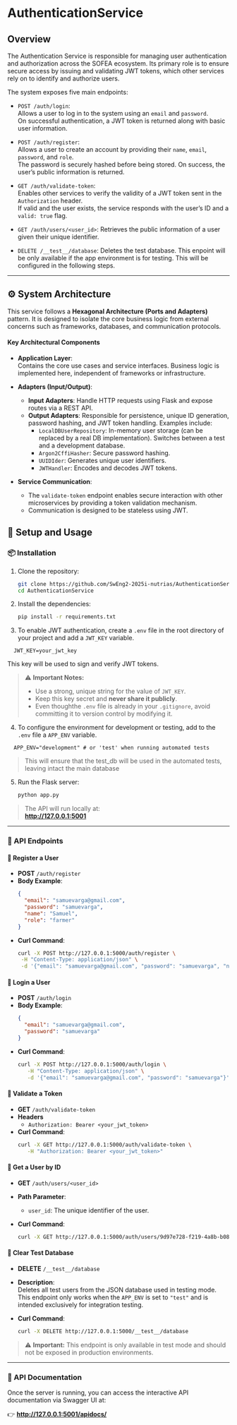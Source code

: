 # AuthenticationService

## Overview
The Authentication Service is responsible for managing user authentication and authorization across the SOFEA ecosystem. Its primary role is to ensure secure access by issuing and validating JWT tokens, which other services rely on to identify and authorize users.

The system exposes five main endpoints:
- `POST /auth/login`:  
  Allows a user to log in to the system using an `email` and `password`.  
  On successful authentication, a JWT token is returned along with basic user information.

- `POST /auth/register`:  
  Allows a user to create an account by providing their `name`, `email`, `password`, and `role`.  
  The password is securely hashed before being stored. On success, the user’s public information is returned.

- `GET /auth/validate-token`:  
  Enables other services to verify the validity of a JWT token sent in the `Authorization` header.  
  If valid and the user exists, the service responds with the user’s ID and a `valid: true` flag.

- `GET /auth/users/<user_id>`:
  Retrieves the public information of a user given their unique identifier.

- `DELETE /__test__/database`:
  Deletes the test database. This enpoint will be only available if the app environment is for testing. This will be configured in the following steps.

---
## ⚙️ System Architecture
This service follows a **Hexagonal Architecture (Ports and Adapters)** pattern. It is designed to isolate the core business logic from external concerns such as frameworks, databases, and communication protocols.

#### Key Architectural Components

- **Application Layer**:  
  Contains the core use cases and service interfaces. Business logic is implemented here, independent of frameworks or infrastructure.

- **Adapters (Input/Output)**:  
  - **Input Adapters**: Handle HTTP requests using Flask and expose routes via a REST API.
  - **Output Adapters**: Responsible for persistence, unique ID generation, password hashing, and JWT token handling. Examples include:
    - `LocalDBUserRepository`: In-memory user storage (can be replaced by a real DB implementation). Switches between a test and a development database.
    - `Argon2CffiHasher`: Secure password hashing.
    - `UUIDIder`: Generates unique user identifiers.
    - `JWTHandler`: Encodes and decodes JWT tokens.

- **Service Communication**:  
  - The `validate-token` endpoint enables secure interaction with other microservices by providing a token validation mechanism.
  - Communication is designed to be stateless using JWT.

## 🚀 Setup and Usage

### 📦 Installation

1. Clone the repository:
   ```bash
   git clone https://github.com/SwEng2-2025i-nutrias/AuthenticationService.git
   cd AuthenticationService
   ```

2. Install the dependencies:
   ```bash
   pip install -r requirements.txt
   ```

3. To enable JWT authentication, create a `.env` file in the root directory of your project and add a `JWT_KEY` variable.

  ``` env
    JWT_KEY=your_jwt_key

  ```

   This key will be used to sign and verify JWT tokens.

   > ⚠️ **Important Notes:**
   > - Use a strong, unique string for the value of `JWT_KEY`.
   > - Keep this key secret and **never share it publicly**.
   > - Even thoughthe `.env` file is already in your `.gitignore`, avoid committing it to version control by modifying it.

4. To configure the environment for development or testing, add to the `.env` file a `APP_ENV` variable.

  ``` env
    APP_ENV="development" # or 'test' when running automated tests
  ```

  > This will ensure that the test_db will be used in the automated tests, leaving intact the main database

5. Run the Flask server:
   ```bash
   python app.py
   ```

> The API will run locally at:  
**http://127.0.0.1:5001**

---

### 📮 API Endpoints

#### 🔹 Register a User

- **POST** `/auth/register`
- **Body Example**:
  ```json
  {
    "email": "samuevarga@gmail.com",
    "password": "samuevarga",
    "name": "Samuel",
    "role": "farmer"
  }
    ```
- **Curl Command**:
    ```bash
  curl -X POST http://127.0.0.1:5000/auth/register \
     -H "Content-Type: application/json" \
     -d '{"email": "samuevarga@gmail.com", "password": "samuevarga", "name": "Samuel", "role": "farmer"}'
     ```

#### 🔹 Login a User

- **POST** `/auth/login`
- **Body Example**:
  ```json
  {
    "email": "samuevarga@gmail.com",
    "password": "samuevarga"
  }

    ```
- **Curl Command**:
  ```bash
  curl -X POST http://127.0.0.1:5000/auth/login \
     -H "Content-Type: application/json" \
     -d '{"email": "samuevarga@gmail.com", "password": "samuevarga"}'
  ```

#### 🔸 Validate a Token

- **GET** `/auth/validate-token`
- **Headers**
    - ```Authorization: Bearer <your_jwt_token>```
- **Curl Command**:
  ```bash
  curl -X GET http://127.0.0.1:5000/auth/validate-token \
     -H "Authorization: Bearer <your_jwt_token>"
  ```


#### 🔹 Get a User by ID

- **GET** `/auth/users/<user_id>`

- **Path Parameter**:
  - `user_id`: The unique identifier of the user.

- **Curl Command**:
  ```bash
  curl -X GET http://127.0.0.1:5000/auth/users/9d97e728-f219-4a8b-b084-5b20e1c1f785
  ```

#### 🔸 Clear Test Database

- **DELETE** `/__test__/database`

- **Description**:  
  Deletes all test users from the JSON database used in testing mode.  
  This endpoint only works when the `APP_ENV` is set to `"test"` and is intended exclusively for integration testing.

- **Curl Command**:
  ```bash
  curl -X DELETE http://127.0.0.1:5000/__test__/database
  ```

> ⚠️ **Important:** This endpoint is only available in test mode and should not be exposed in production environments.


---

### 📘 API Documentation

Once the server is running, you can access the interactive API documentation via Swagger UI at:

👉 **http://127.0.0.1:5001/apidocs/**

